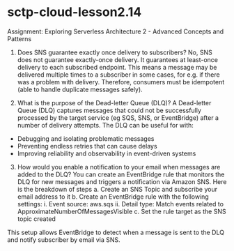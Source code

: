 # sctp-cloud-lesson2.14
Assignment: Exploring Serverless Architecture 2 - Advanced Concepts and Patterns

1. Does SNS guarantee exactly once delivery to subscribers?
No, SNS does not guarantee exactly-once delivery. It guarantees at least-once delivery to each subscribed endpoint. This means a message may be delivered multiple times to a subscriber in some cases, for e.g. if there was a problem with delivery. Therefore, consumers must be idempotent (able to handle duplicate messages safely).

3. What is the purpose of the Dead-letter Queue (DLQ)?
A Dead-letter Queue (DLQ) captures messages that could not be successfully processed by the target service (eg SQS, SNS, or EventBridge) after a number of delivery attempts. The DLQ can be useful for with:
- Debugging and isolating problematic messages
- Preventing endless retries that can cause delays
- Improving reliability and observability in event-driven systems

3. How would you enable a notification to your email when messages are added to the DLQ?
You can create an EventBridge rule that monitors the DLQ for new messages and triggers a notification via Amazon SNS. Here is the breakdown of steps
a. Create an SNS Topic and subscribe your email address to it
b. Create an EventBridge rule with the following settings:
i. Event source: aws.sqs
ii. Detail type: Match events related to ApproximateNumberOfMessagesVisible
c. Set the rule target as the SNS topic created

This setup allows EventBridge to detect when a message is sent to the DLQ and notify subscriber by email via SNS.
